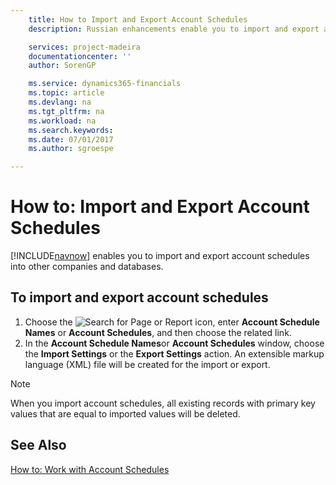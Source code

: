 ```yaml
---
    title: How to Import and Export Account Schedules
    description: Russian enhancements enable you to import and export account schedules into other companies and databases.

    services: project-madeira 
    documentationcenter: ''
    author: SorenGP

    ms.service: dynamics365-financials
    ms.topic: article
    ms.devlang: na
    ms.tgt_pltfrm: na
    ms.workload: na
    ms.search.keywords:
    ms.date: 07/01/2017
    ms.author: sgroespe

---
```

# How to: Import and Export Account Schedules
[!INCLUDE[navnow](../../includes/navnow_md.md)] enables you to import and export account schedules into other companies and databases.  

## To import and export account schedules  

1.  Choose the ![Search for Page or Report](../../media/ui-search/search_small.png "Search for Page or Report icon") icon, enter **Account Schedule Names** or **Account Schedules**, and then choose the related link.  
2.  In the **Account Schedule Names**or **Account Schedules** window, choose the **Import Settings** or the **Export Settings** action. An extensible markup language (XML) file will be created for the import or export.  

> [!NOTE]  
>  When you import account schedules, all existing records with primary key values that are equal to imported values will be deleted.  

## See Also  
 [How to: Work with Account Schedules](../../bi-how-work-account-schedule.md)
